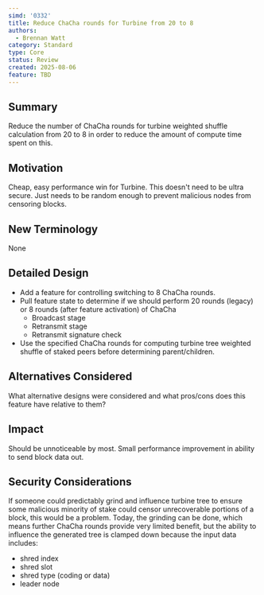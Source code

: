 ```yaml
---
simd: '0332'
title: Reduce ChaCha rounds for Turbine from 20 to 8
authors:
  - Brennan Watt
category: Standard
type: Core
status: Review
created: 2025-08-06
feature: TBD
---
```


## Summary

Reduce the number of ChaCha rounds for turbine weighted shuffle calculation
from 20 to 8 in order to reduce the amount of compute time spent on this.

## Motivation

Cheap, easy performance win for Turbine. This doesn't need to be ultra secure.
Just needs to be random enough to prevent malicious nodes from censoring blocks.

## New Terminology

None

## Detailed Design

- Add a feature for controlling switching to 8 ChaCha rounds.
- Pull feature state to determine if we should perform 20 rounds (legacy) or 8
  rounds (after feature activation) of ChaCha
  - Broadcast stage
  - Retransmit stage
  - Retransmit signature check
- Use the specified ChaCha rounds for computing turbine tree weighted shuffle of
  staked peers before determining parent/children.

## Alternatives Considered

What alternative designs were considered and what pros/cons does this feature
have relative to them?

## Impact

Should be unnoticeable by most. Small performance improvement in ability to send
block data out.

## Security Considerations

If someone could predictably grind and influence turbine tree to ensure some
malicious minority of stake could censor unrecoverable portions of a block, this
would be a problem. Today, the grinding can be done, which means further ChaCha
rounds provide very limited benefit, but the ability to influence the generated
tree is clamped down because the input data includes:

- shred index
- shred slot
- shred type (coding or data)
- leader node
